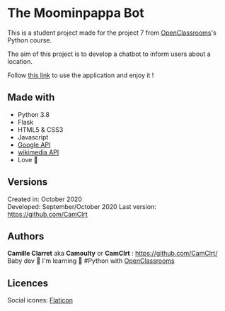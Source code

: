 The Moominpappa Bot
=================

This is a student project made for the project 7 from [OpenClassrooms](https://openclassrooms.com/ )'s Python course.

The aim of this project is to develop a chatbot to inform users about a location.

Follow [this link](http://moominpappa-bot.herokuapp.com/) to use the application and enjoy it !

## Made with

* Python 3.8
* Flask
* HTML5 & CSS3
* Javascript
* [Google API](https://developers.google.com/)
* [wikimedia API](https://www.mediawiki.org/wiki/API:Main_page)
* Love 💙

## Versions

Created in:   October 2020  
Developed:    September/October 2020
Last version: https://github.com/CamClrt

## Authors

**Camille Clarret** aka **Camoulty** or **CamClrt** : https://github.com/CamClrt/  
Baby dev 🐣 I'm learning 🐍 #Python with [OpenClassrooms](https://openclassrooms.com/ )

## Licences

Social icones: [Flaticon](https://www.flaticon.com/)